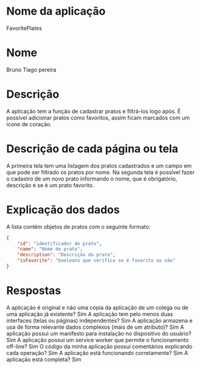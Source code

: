 # Nome da aplicação
FavoritePlates
# Nome
Bruno Tiago pereira
# Descrição 
A aplicação tem a função de cadastrar pratos e filtrá-los logo após. É possível adicionar pratos como favoritos, assim ficam marcados com um ícone de coração.
# Descrição de cada página ou tela
A primeira tela tem uma listagem dos pratos cadastrados e um campo em que pode ser filtrado os pratos por nome.
Na segunda tela é possível fazer o cadastro de um novo prato informando o nome, que é obrigatório, descrição e se é um prato favorito.
# Explicação dos dados
A lista contém objetos de pratos com o seguinte formato:
```json
{
    "id": "identificador do prato",
    "name": "Nome do prato",
    "description": "Descrição do prato",
    "isFavorite": "booleano que verifica se é favorito ou não"
}
```
# Respostas
A aplicação é original e não uma cópia da aplicação de um colega ou de uma aplicação já existente? Sim
A aplicação tem pelo menos duas interfaces (telas ou páginas) independentes? Sim
A aplicação armazena e usa de forma relevante dados complexos (mais de um atributo)? Sim
A aplicação possui um manifesto para instalação no dispositivo do usuário? Sim
A aplicação possui um service worker que permite o funcionamento off-line? Sim
O código da minha aplicação possui comentários explicando cada operação? Sim
A aplicação está funcionando corretamente? Sim
A aplicação está completa? Sim

